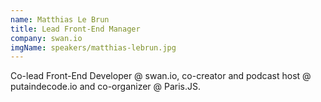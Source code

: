 ```yaml
---
name: Matthias Le Brun
title: Lead Front-End Manager
company: swan.io
imgName: speakers/matthias-lebrun.jpg
---
```


Co-lead Front-End Developer @ swan.io, co-creator and podcast host @ putaindecode.io and co-organizer @ Paris.JS.